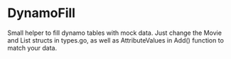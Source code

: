 # DynamoFill

Small helper to fill dynamo tables with mock data. Just change the Movie and List structs in types.go, as well as AttributeValues in Add() function to match your data.